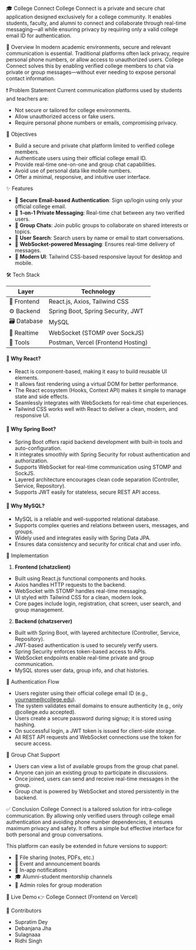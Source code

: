 🎓 College Connect
College Connect is a private and secure chat application designed exclusively for a college community. It enables students, faculty, and alumni to connect and collaborate through real-time messaging—all while ensuring privacy by requiring only a valid college email ID for authentication.

📌 Overview
In modern academic environments, secure and relevant communication is essential. Traditional platforms often lack privacy, require personal phone numbers, or allow access to unauthorized users. College Connect solves this by enabling verified college members to chat via private or group messages—without ever needing to expose personal contact information.

❗ Problem Statement
Current communication platforms used by students and teachers are:
- Not secure or tailored for college environments.
- Allow unauthorized access or fake users.
- Require personal phone numbers or emails, compromising privacy.

🎯 Objectives
- Build a secure and private chat platform limited to verified college members.
- Authenticate users using their official college email ID.
- Provide real-time one-on-one and group chat capabilities.
- Avoid use of personal data like mobile numbers.
- Offer a minimal, responsive, and intuitive user interface.

✨ Features
- 🔐 **Secure Email-based Authentication**: Sign up/login using only your official college email.
- 💬 **1-on-1 Private Messaging**: Real-time chat between any two verified users.
- 👥 **Group Chats**: Join public groups to collaborate on shared interests or topics.
- 🔎 **User Search**: Search users by name or email to start conversations.
- 📡 **WebSocket-powered Messaging**: Ensures real-time delivery of messages.
- 🎨 **Modern UI**: Tailwind CSS-based responsive layout for desktop and mobile.

🛠 Tech Stack

| Layer      | Technology                          |
|-----------|--------------------------------------|
| 🧠 Frontend  | React.js, Axios, Tailwind CSS         |
| ⚙️ Backend   | Spring Boot, Spring Security, JWT     |
| 🗃 Database | MySQL                                |
| 🔄 Realtime | WebSocket (STOMP over SockJS)         |
| 🧪 Tools    | Postman, Vercel (Frontend Hosting)    |

#### 📌 Why React?
- React is component-based, making it easy to build reusable UI elements.
- It allows fast rendering using a virtual DOM for better performance.
- The React ecosystem (Hooks, Context API) makes it simple to manage state and side effects.
- Seamlessly integrates with WebSockets for real-time chat experiences.
- Tailwind CSS works well with React to deliver a clean, modern, and responsive UI.

#### 📌 Why Spring Boot?
- Spring Boot offers rapid backend development with built-in tools and auto-configuration.
- It integrates smoothly with Spring Security for robust authentication and authorization.
- Supports WebSocket for real-time communication using STOMP and SockJS.
- Layered architecture encourages clean code separation (Controller, Service, Repository).
- Supports JWT easily for stateless, secure REST API access.

#### 📌 Why MySQL?
- MySQL is a reliable and well-supported relational database.
- Supports complex queries and relations between users, messages, and groups.
- Widely used and integrates easily with Spring Data JPA.
- Ensures data consistency and security for critical chat and user info.

🧱 Implementation

1. **Frontend (chatzclient)**
- Built using React.js functional components and hooks.
- Axios handles HTTP requests to the backend.
- WebSocket with STOMP handles real-time messaging.
- UI styled with Tailwind CSS for a clean, modern look.
- Core pages include login, registration, chat screen, user search, and group management.

2. **Backend (chatzserver)**
- Built with Spring Boot, with layered architecture (Controller, Service, Repository).
- JWT-based authentication is used to securely verify users.
- Spring Security enforces token-based access to APIs.
- WebSocket endpoints enable real-time private and group communication.
- MySQL stores user data, group info, and chat histories.

🔐 Authentication Flow
- Users register using their official college email ID (e.g., yourname@college.edu).
- The system validates email domains to ensure authenticity (e.g., only @college.edu accepted).
- Users create a secure password during signup; it is stored using hashing.
- On successful login, a JWT token is issued for client-side storage.
- All REST API requests and WebSocket connections use the token for secure access.

🧪 Group Chat Support
- Users can view a list of available groups from the group chat panel.
- Anyone can join an existing group to participate in discussions.
- Once joined, users can send and receive real-time messages in the group.
- Group chat is powered by WebSocket and stored persistently in the backend.

✅ Conclusion
College Connect is a tailored solution for intra-college communication. By allowing only verified users through college email authentication and avoiding phone number dependencies, it ensures maximum privacy and safety. It offers a simple but effective interface for both personal and group conversations.

This platform can easily be extended in future versions to support:
- 📎 File sharing (notes, PDFs, etc.)
- 📅 Event and announcement boards
- 🔔 In-app notifications
- 🎓 Alumni-student mentorship channels
- 👤 Admin roles for group moderation

🔗 Live Demo
👉 College Connect (Frontend on Vercel)

👥 Contributors
- Supratim Dey  
- Debanjana Jha  
- Sulagnaaa  
- Ridhi Singh
